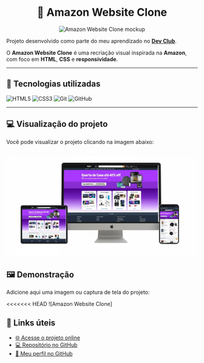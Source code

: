 
<!-- markdownlint-disable MD033 -->

<div align="center">

# 🛒 Amazon Website Clone

<img src="./images/amazon-web-site-mockup.jpg" alt="Amazon Website Clone mockup" width="800px">

</div>

Projeto desenvolvido como parte do meu aprendizado no **[Dev Club](https://www.devclub.com.br)**.

O **Amazon Website Clone** é uma recriação visual inspirada na **Amazon**, com foco em **HTML**, **CSS** e **responsividade**.

---

## 🚀 Tecnologias utilizadas

![HTML5](https://img.shields.io/badge/HTML5-E34F26?style=for-the-badge&logo=html5&logoColor=white)
![CSS3](https://img.shields.io/badge/CSS3-1572B6?style=for-the-badge&logo=css3&logoColor=white)
![Git](https://img.shields.io/badge/Git-F05032?style=for-the-badge&logo=git&logoColor=white)
![GitHub](https://img.shields.io/badge/GitHub-000?style=for-the-badge&logo=github&logoColor=white)

---

## 💻 Visualização do projeto

Você pode visualizar o projeto clicando na imagem abaixo:

![Visualização do projeto Amazon Website Clone](./images/amazon-mockup.jpg)
---
## 🖼️ Demonstração

Adicione aqui uma imagem ou captura de tela do projeto:

<<<<<<< HEAD
![Amazon Website Clone]

## 🔗 Links úteis

- [🌐 Acesse o projeto online](https://adilsonribeiroalmeida.github.io/Amazon-website-Clone/)
- [💻 Repositório no GitHub](https://github.com/adilsonribeiroalmeida/Amazon-website-Clone)
- [👤 Meu perfil no GitHub](https://github.com/adilsonribeiroalmeida)

<!-- markdownlint-enable MD033 -->
